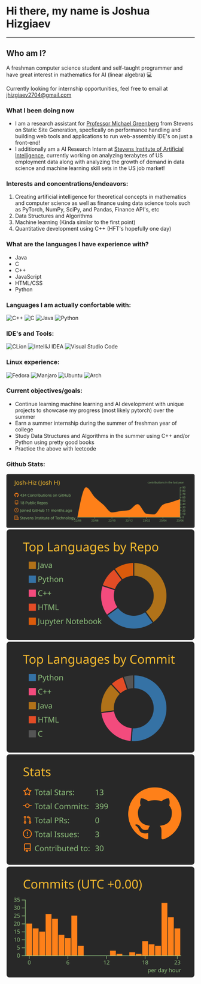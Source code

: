 # Hi there, my name is Joshua Hizgiaev 
--------------------------------------
## Who am I?
A freshman computer science student and self-taught programmer and have great interest in mathematics for AI (linear algebra) :computer:

Currently looking for internship opportunities, feel free to email at jhizgiaev2704@gmail.com

### What I been doing now
- I am a research assistant for [Professor Michael Greenberg](https://greenberg.science/) from Stevens on Static Site Generation, specfically on performance handling and building web tools and applications to run web-assembly IDE's on just a front-end!
- I additionally am a AI Research Intern at [Stevens Institute of Artificial Intelligence](https://www.stevens.edu/stevens-institute-for-artificial-intelligence), currently working on analyzing terabytes of US employment data along with analyzing the growth of demand in data science and machine learning skill sets in the US job market!

### Interests and concentrations/endeavors:
1. Creating artificial intelligence for theoretical concepts in mathematics and computer science as well as finance using data science tools such as PyTorch, NumPy, SciPy, and Pandas, Finance API's, etc
2. Data Structures and Algorithms
3. Machine learning (Kinda similar to the first point)
4. Quantitative development using C++ (HFT's hopefully one day)

### What are the languages I have experience with?
- Java
- C
- C++
- JavaScript
- HTML/CSS
- Python

### Languages I am actually confortable with:
![C++](https://img.shields.io/badge/c++-%2300599C.svg?style=for-the-badge&logo=c%2B%2B&logoColor=white)
![C](https://img.shields.io/badge/c-%2300599C.svg?style=for-the-badge&logo=c&logoColor=white)
![Java](https://img.shields.io/badge/java-%23ED8B00.svg?style=for-the-badge&logo=java&logoColor=white)
![Python](https://img.shields.io/badge/python-3670A0?style=for-the-badge&logo=python&logoColor=ffdd54)

### IDE's and Tools:
![CLion](https://img.shields.io/badge/CLion-black?style=for-the-badge&logo=clion&logoColor=white)
![IntelliJ IDEA](https://img.shields.io/badge/IntelliJIDEA-000000.svg?style=for-the-badge&logo=intellij-idea&logoColor=white)
![Visual Studio Code](https://img.shields.io/badge/Visual%20Studio%20Code-0078d7.svg?style=for-the-badge&logo=visual-studio-code&logoColor=white)

### Linux experience:
![Fedora](https://img.shields.io/badge/Fedora-294172?style=for-the-badge&logo=fedora&logoColor=white)
![Manjaro](https://img.shields.io/badge/Manjaro-35BF5C?style=for-the-badge&logo=Manjaro&logoColor=white)
![Ubuntu](https://img.shields.io/badge/Ubuntu-E95420?style=for-the-badge&logo=ubuntu&logoColor=white)
![Arch](https://img.shields.io/badge/Arch%20Linux-1793D1?logo=arch-linux&logoColor=fff&style=for-the-badge)

### Current objectives/goals:
- Continue learning machine learning and AI development with unique projects to showcase my progress (most likely pytorch) over the summer
- Earn a summer internship during the summer of freshman year of college
- Study Data Structures and Algorithms in the summer using C++ and/or Python using pretty good books
- Practice the above with leetcode

### Github Stats:


[![](https://raw.githubusercontent.com/Josh-Hiz/josh-hiz/main/profile-summary-card-output/gruvbox/0-profile-details.svg)](https://github.com/vn7n24fzkq/github-profile-summary-cards)
[![](https://raw.githubusercontent.com/Josh-Hiz/josh-hiz/main/profile-summary-card-output/gruvbox/1-repos-per-language.svg)](https://github.com/vn7n24fzkq/github-profile-summary-cards) [![](https://raw.githubusercontent.com/Josh-Hiz/josh-hiz/main/profile-summary-card-output/gruvbox/2-most-commit-language.svg)](https://github.com/vn7n24fzkq/github-profile-summary-cards)
[![](https://raw.githubusercontent.com/Josh-Hiz/josh-hiz/main/profile-summary-card-output/gruvbox/3-stats.svg)](https://github.com/vn7n24fzkq/github-profile-summary-cards) [![](https://raw.githubusercontent.com/Josh-Hiz/josh-hiz/main/profile-summary-card-output/gruvbox/4-productive-time.svg)](https://github.com/vn7n24fzkq/github-profile-summary-cards)
